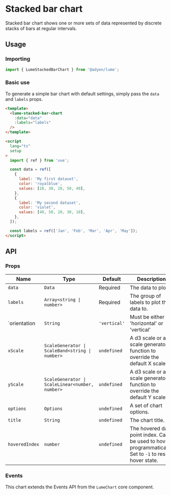 # Stacked bar chart

Stacked bar chart shows one or more sets of data represented by discrete stacks of bars at regular intervals.

## Usage

### Importing

```ts
import { LumeStackedBarChart } from '@adyen/lume';
```

### Basic use

To generate a simple bar chart with default settings, simply pass the `data` and `labels` props.

```html
<template>
  <lume-stacked-bar-chart
    :data="data"
    :labels="labels"
  />
</template>

<script
  lang="ts"
  setup
>
  import { ref } from 'vue';

  const data = ref([
    {
      label: 'My first dataset',
      color: 'royalblue',
      values: [10, 30, 20, 50, 40],
    },
    {
      label: 'My second dataset',
      color: 'violet',
      values: [40, 50, 20, 30, 10],
    },
  ]);

  const labels = ref(['Jan', 'Feb', 'Mar', 'Apr', 'May']);
</script>
```

## API

### Props

| Name           | Type                                            | Default      | Description                                                                                            |
| -------------- | ----------------------------------------------- | ------------ | ------------------------------------------------------------------------------------------------------ |
| `data`         | `Data`                                          | Required     | The data to plot.                                                                                      |
| `labels`       | `Array<string \| number>`                       | Required     | The group of labels to plot the data to.                                                               |
| `orientation   | `String`                                        | `'vertical'` | Must be either 'horizontal' or 'vertical'                                                              |
| `xScale`       | `ScaleGenerator \| ScaleBand<string \| number>` | `undefined`  | A d3 scale or a scale generator function to override the default X scale.                              |
| `yScale`       | `ScaleGenerator \| ScaleLinear<number, number>` | `undefined`  | A d3 scale or a scale generator function to override the default Y scale.                              |
| `options`      | `Options`                                       | `undefined`  | A set of chart options.                                                                                |
| `title`        | `String`                                        | `undefined`  | The chart title.                                                                                       |
| `hoveredIndex` | `number`                                        | `undefined`  | The hovered data point index. Can be used to hover programmatically. Set to `-1` to reset hover state. |

### Events

This chart extends the Events API from the `LumeChart` core component.

